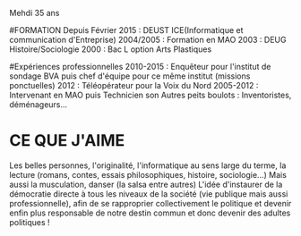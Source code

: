 Mehdi
35 ans

#FORMATION
Depuis Février 2015 : DEUST ICE(Informatique et communication d'Entreprise)
2004/2005 : Formation en MAO
2003 : DEUG Histoire/Sociologie
2000 : Bac L option Arts Plastiques

#Expériences professionnelles
2010-2015 : Enquêteur pour l'institut de sondage BVA puis chef d'équipe pour ce même institut (missions ponctuelles)
2012 : Téléopérateur pour la Voix du Nord
2005-2012 : Intervenant en MAO puis Technicien son
Autres peits boulots : Inventoristes, déménageurs...

# CE QUE J'AIME
Les belles personnes, l'originalité, l'informatique au sens large du terme, la lecture (romans, contes, essais philosophiques, histoire, sociologie...)
Mais aussi la musculation, danser (la salsa entre autres) L'idée d'instaurer de la démocratie directe à tous les niveaux de la société (vie publique mais aussi professionnelle), afin de se rapproprier collectivement le politique et devenir enfin plus responsable de notre destin commun et donc devenir des adultes politiques !
